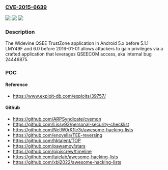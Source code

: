 ### [CVE-2015-6639](https://cve.mitre.org/cgi-bin/cvename.cgi?name=CVE-2015-6639)
![](https://img.shields.io/static/v1?label=Product&message=n%2Fa&color=blue)
![](https://img.shields.io/static/v1?label=Version&message=n%2Fa&color=blue)
![](https://img.shields.io/static/v1?label=Vulnerability&message=n%2Fa&color=brighgreen)

### Description

The Widevine QSEE TrustZone application in Android 5.x before 5.1.1 LMY49F and 6.0 before 2016-01-01 allows attackers to gain privileges via a crafted application that leverages QSEECOM access, aka internal bug 24446875.

### POC

#### Reference
- https://www.exploit-db.com/exploits/39757/

#### Github
- https://github.com/ARPSyndicate/cvemon
- https://github.com/Lissy93/personal-security-checklist
- https://github.com/NetW0rK1le3r/awesome-hacking-lists
- https://github.com/enovella/TEE-reversing
- https://github.com/hktalent/TOP
- https://github.com/pawamoy/stars
- https://github.com/pipiscrew/timeline
- https://github.com/taielab/awesome-hacking-lists
- https://github.com/xbl2022/awesome-hacking-lists

